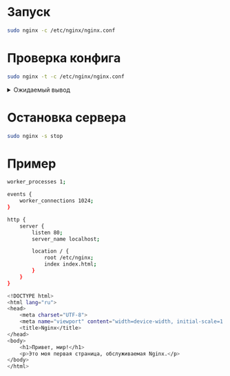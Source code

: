 # Запуск

```bash
sudo nginx -c /etc/nginx/nginx.conf
```

# Проверка конфига

```bash
sudo nginx -t -c /etc/nginx/nginx.conf
```

<details>

<summary>Ожидаемый вывод</summary>

```bash
nginx: the configuration file /etc/nginx/nginx.conf syntax is ok
nginx: configuration file /etc/nginx/nginx.conf test is successful
```
    
</details>

# Остановка сервера

```bash
sudo nginx -s stop
```

# Пример

```bash
worker_processes 1;

events {
    worker_connections 1024;
}

http {
    server {
        listen 80;
        server_name localhost;

        location / {
            root /etc/nginx;
            index index.html;
        }
    }
}
```

```bash
<!DOCTYPE html>
<html lang="ru">
<head>
    <meta charset="UTF-8">
    <meta name="viewport" content="width=device-width, initial-scale=1.0">
    <title>Nginx</title>
</head>
<body>
    <h1>Привет, мир!</h1>
    <p>Это моя первая страница, обслуживаемая Nginx.</p>
</body>
</html>
```
